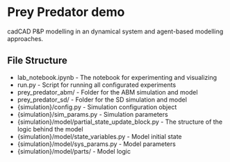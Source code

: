 # Prey Predator demo

cadCAD P&P modelling in an dynamical system and agent-based modelling approaches.

## File Structure

* lab_notebook.ipynb - The notebook for experimenting and visualizing
* run.py - Script for running all configurated experiments
* prey_predator_abm/ - Folder for the ABM simulation and model 
* prey_predator_sd/ - Folder for the SD simulation and model
* {simulation}/config.py - Simulation configuration object
* {simulation}/sim_params.py - Simulation parameters
* {simulation}/model/partial_state_update_block.py - The structure of the logic behind the model
* {simulation}/model/state_variables.py - Model initial state
* {simulation}/model/sys_params.py - Model parameters
* {simulation}/model/parts/ - Model logic